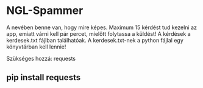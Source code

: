 # NGL-Spammer

A nevében benne van, hogy mire képes. Maximum 15 kérdést tud kezelni az app, emiatt várni kell pár percet, mielőtt folytassa a küldést!
A kérdések a kerdesek.txt fájlban találhatóak.
A kerdesek.txt-nek a python fájlal egy könyvtárban kell lennie!


Szükséges hozzá: requests
<h2>pip install requests</h2>
